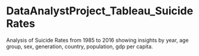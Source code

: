 # DataAnalystProject_Tableau_SuicideRates
Analysis of Suicide Rates from 1985 to 2016 showing insights by year, age group, sex, generation, country, population, gdp per capita.
